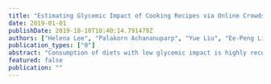 ```yaml
---
title: "Estimating Glycemic Impact of Cooking Recipes via Online Crowdsourcing and Machine Learning"
date: 2019-01-01
publishDate: 2019-10-10T10:40:14.791479Z
authors: ["Helena Lee", "Palakorn Achananuparp", "Yue Liu", "Ee-Peng Lim", "Lav R. Varshney"]
publication_types: ["0"]
abstract: "Consumption of diets with low glycemic impact is highly recommended for diabetics and pre-diabetics as it helps maintain their blood glucose levels. However, laboratory analysis of dietary glycemic potency is time-consuming and expensive. In this paper, we explore a data-driven approach utilizing online crowdsourcing and machine learning to estimate the glycemic impact of cooking recipes. We show that a commonly used healthiness metric may not always be effective in determining recipes suitable for diabetics, thus emphasizing the importance of the glycemic-impact estimation task. Our best classification model, trained on nutritional and crowdsourced data obtained from Amazon Mechanical Turk (AMT), can accurately identify recipes which are unhealthful for diabetics."
featured: false
publication: ""
---
```


